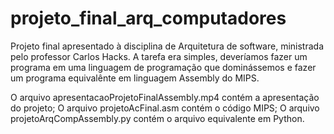 # projeto_final_arq_computadores
Projeto final apresentado à disciplina de Arquitetura de software, ministrada pelo professor Carlos Hacks.
A tarefa era simples, deveríamos fazer um programa em uma linguagem de programação que dominássemos e fazer
um programa equivalênte em linguagem Assembly do MIPS.

O arquivo apresentacaoProjetoFinalAssembly.mp4 contém a apresentação do projeto;
O arquivo projetoAcFinal.asm contém o código MIPS;
O arquivo projetoArqCompAssembly.py contém o arquivo equivalente em Python.
